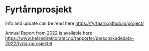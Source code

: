 # Fyrtårnprosjekt

Info and update can be read here https://fyrtaarn.github.io/project/

Annual Report from 2022 is available here https://www.helsedirektoratet.no/rapporter/personskadedata-2022/fyrtarnprosjektet
